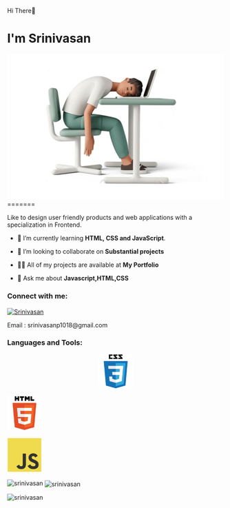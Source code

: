 <p>Hi There👋</p>
<h1>I'm Srinivasan</h1>
<img w="30%" radius="20px"
<<<<<<< HEAD
class="left-0 rounded-md"
src="./public/Gif.jpeg">
=======

<p align="left" font >Like to design user friendly products and web applications with a specialization in Frontend.</p>

- 🌱 I’m currently learning **HTML, CSS and JavaScript**.

- 👯 I’m looking to collaborate on **Substantial projects**

- 👨‍💻 All of my projects are available at **My Portfolio**

- 💬 Ask me about **Javascript,HTML,CSS**

<h3 align="left">Connect with me:</h3>
<p align="left">
<a href="https://www.linkedin.com/in/srinivasan-p-32583127a/" target="blank"><img align="center" src="https://raw.githubusercontent.com/rahuldkjain/github-profile-readme-generator/master/src/images/icons/Social/linked-in-alt.svg" alt="Srinivasan" height="30" width="40" /></a>
</p>
<p>Email : srinivasanp1018@gmail.com</a>

<h3 align="left">Languages and Tools:</h3>
<p align="center" padding="15">
 <a href="https://www.w3schools.com/css/" target="_blank" rel="noreferrer"> <img src="https://raw.githubusercontent.com/devicons/devicon/master/icons/css3/css3-original-wordmark.svg" alt="css3" width="80" height="80"/> </a>

<a href="https://www.w3.org/html/" target="_blank" rel="noreferrer"> <img src="https://raw.githubusercontent.com/devicons/devicon/master/icons/html5/html5-original-wordmark.svg" alt="html5" width="80" height="80"/> </a>

<a href="https://developer.mozilla.org/en-US/docs/Web/JavaScript" target="_blank" rel="noreferrer"> <img src="https://raw.githubusercontent.com/devicons/devicon/master/icons/javascript/javascript-original.svg" alt="javascript" width="80" height="80"/> </a>

  </p>

<p><img align="left" src="https://github-readme-stats.vercel.app/api/top-langs?username=Srini-10&show_icons=true&locale=en&layout=compact" alt="srinivasan" /></p>

<p>&nbsp;<img align="center" src="https://github-readme-stats.vercel.app/api?username=Srini-10&show_icons=true&locale=en" alt="srinivasan" /></p>

<img src="https://github-profile-trophy.vercel.app/?username=Srini-10" alt="srinivasan" height="150" width="600"/>
